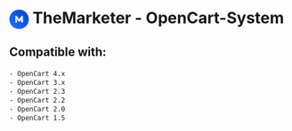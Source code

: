 # <img style="height:35px;vertical-align: middle;" src="https://github.com/the-marketer/OpenCart-System/blob/latest/library/mktr/logo.png" alt="TheMarketer"> TheMarketer - OpenCart-System

## Compatible with:
    - OpenCart 4.x
    - OpenCart 3.x
    - OpenCart 2.3
    - OpenCart 2.2
    - OpenCart 2.0
    - OpenCart 1.5

## 
